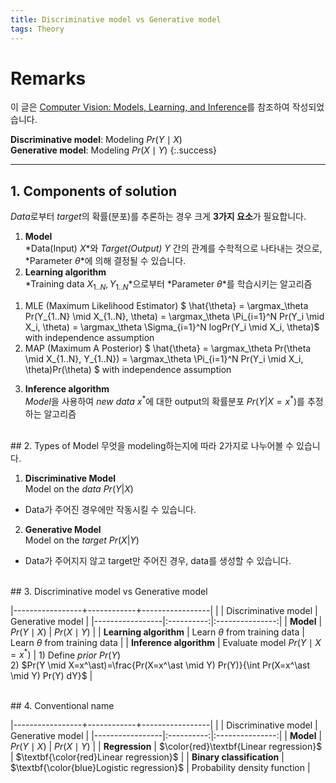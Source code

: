 ```yaml
---
title: Discriminative model vs Generative model
tags: Theory
---
```


# Remarks
이 글은 [Computer Vision: Models, Learning, and Inference](http://www.computervisionmodels.com/)를 참조하여 작성되었습니다.

**Discriminative model**: Modeling $Pr(Y \mid X)$ <br>**Generative model**: Modeling $Pr(X \mid Y)$
{:.success}

<!--more-->

---

## 1. Components of solution
*Data*로부터 *target*의 확률(분포)를 추론하는 경우 크게 **3가지 요소**가 필요합니다. <br>

1. **Model** <br>
*Data(Input) $X$*와 *Target(Output) $Y$* 간의 관계를 수학적으로 나타내는 것으로, *Parameter $\theta$*에 의해 결정될 수 있습니다.
2. **Learning algorithm** <br>
*Training data $X_{1..N}, Y_{1..N}$*으로부터 *Parameter $\theta$*를 학습시키는 알고리즘 <br>
1) MLE (Maximum Likelihood Estimator)
$ \hat{\theta} = \argmax_\theta Pr(Y_{1..N} \mid X_{1..N}, \theta) = \argmax_\theta \Pi_{i=1}^N Pr(Y_i \mid X_i, \theta) = \argmax_\theta \Sigma_{i=1}^N logPr(Y_i \mid X_i, \theta)$ with independence assumption
2) MAP (Maximum A Posterior)
$ \hat{\theta} = \argmax_\theta Pr(\theta \mid X_{1..N}, Y_{1..N}) = \argmax_\theta \Pi_{i=1}^N Pr(Y_i \mid X_i, \theta)Pr(\theta) $ with independence assumption
3. **Inference algorithm** <br>
*Model*을 사용하여 *new data* $x^\ast$에 대한 output의 확률분포 $Pr(Y|X=x^\ast)$를 추정하는 알고리즘

<br>
## 2. Types of Model
무엇을 modeling하는지에 따라 2가지로 나누어볼 수 있습니다. <br>

1. **Discriminative Model** <br>
Model on the *data* $Pr(Y|X)$ <br>
- Data가 주어진 경우에만 작동시킬 수 있습니다.
2. **Generative Model** <br>
Model on the *target* $Pr(X|Y)$ <br>
- Data가 주어지지 않고 target만 주어진 경우, data를 생성할 수 있습니다.

<br>
## 3. Discriminative model vs Generative model

|-----------------+------------+-----------------|
|                 | Discriminative model | Generative model  |
|-----------------|:----------:|:---------------:|
| **Model**           | $Pr(Y \mid X)$ | $Pr(X \mid Y)$      |
| **Learning algorithm**  | Learn $\theta$ from training data | Learn $\theta$ from training data |
| **Inference algorithm**  | Evaluate model $Pr(Y \mid X=x^\ast)$         | 1) Define *prior* $Pr(Y)$ <br> 2) $Pr(Y \mid X=x^\ast)=\frac{Pr(X=x^\ast \mid Y) Pr(Y)}{\int Pr(X=x^\ast \mid Y) Pr(Y) dY}$  |

<br>
## 4. Conventional name

|-----------------+------------+-----------------|
|                 | Discriminative model | Generative model  |
|-----------------|:----------:|:---------------:|
| **Model**           | $Pr(Y \mid X)$ | $Pr(X \mid Y)$      |
| **Regression**      | $\color{red}\textbf{Linear regression}$ | $\textbf{\color{red}Linear regression}$ |
| **Binary classification**      | $\textbf{\color{blue}Logistic regression}$ | Probability density function |
